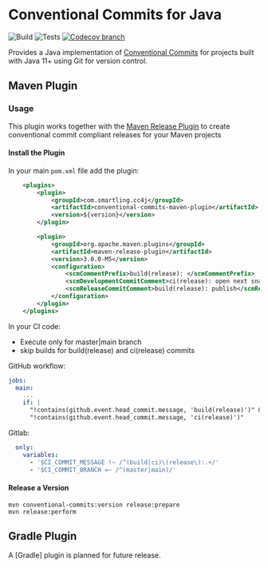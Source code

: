 # Conventional Commits for Java

![Build](https://github.com/videki/conventional-commits-for-java/workflows/Build/badge.svg)
![Tests](https://github.com/videki/conventional-commits-for-java/workflows/Tests/badge.svg)
[![Codecov branch](https://img.shields.io/codecov/c/github/videki/conventional-commits-for-java/master?label=Coverage)](https://codecov.io/gh/videki/conventional-commits-for-java)

Provides a Java implementation of [Conventional Commits] for projects built
with Java 11+ using Git for version control.

## Maven Plugin

### Usage

This plugin works together with the [Maven Release Plugin] to create
conventional commit compliant releases for your Maven projects

#### Install the Plugin

In your main `pom.xml` file add the plugin:

```xml
    <plugins>
        <plugin>
            <groupId>com.smartling.cc4j</groupId>
            <artifactId>conventional-commits-maven-plugin</artifactId>
            <version>${version}</version>
        </plugin>

        <plugin>
            <groupId>org.apache.maven.plugins</groupId>
            <artifactId>maven-release-plugin</artifactId>
            <version>3.0.0-M5</version>
            <configuration>
                <scmCommentPrefix>build(release): </scmCommentPrefix>
                <scmDevelopmentCommitComment>ci(release): open next snapshot version</scmDevelopmentCommitComment>
                <scmReleaseCommitComment>build(release): publish</scmReleaseCommitComment>
            </configuration>
        </plugin>
    </plugins>

```

In your CI code:

- Execute only for master|main branch
- skip builds for build(release) and ci(release) commits

GitHub workflow:

```yaml
jobs:
  main:
    ...
    if: |
      "!contains(github.event.head_commit.message, 'build(release)')" &&
      "!contains(github.event.head_commit.message, 'ci(release)')"
```

Gitlab:

```yaml
  only:
    variables:
      - '$CI_COMMIT_MESSAGE !~ /^(build|ci)\(release\):.+/'
      - '$CI_COMMIT_BRANCH =~ /^(master|main)/'
```

#### Release a Version

    mvn conventional-commits:version release:prepare
    mvn release:perform

## Gradle Plugin

A [Gradle] plugin is planned for future release.











[Conventional Commits]: https://www.conventionalcommits.org/en/v1.0.0/
[Maven Release Plugin]: https://maven.apache.org/maven-release/maven-release-plugin/
